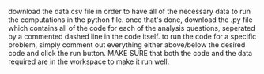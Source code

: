 download the data.csv file in order to have all of the necessary data to run the computations in the python file. once that's done, download the .py file which contains all of the code for each of the analysis questions, seperated by a commented dashed line in the code itself. to run the code for a specific problem, simply comment out everything either above/below the desired code and click the run button. MAKE SURE that both the code and the data required are in the workspace to make it run well.
